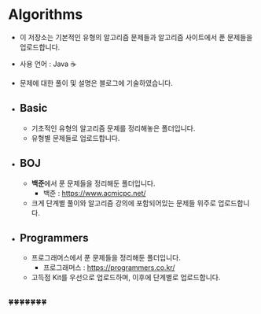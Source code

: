 
# Algorithms

-   이 저장소는 기본적인 유형의 알고리즘 문제들과 알고리즘 사이트에서 푼 문제들을 업로드합니다.
-   사용 언어 : Java ☕ 
-   문제에 대한 풀이 및 설명은 블로그에 기술하였습니다.

- ## Basic

  -   기초적인 유형의 알고리즘 문제를 정리해놓은 폴더입니다.
  -   유형별 문제들로 업로드합니다.

- ## BOJ

  -   **백준**에서 푼 문제들을 정리해둔 폴더입니다.
      - 백준 : https://www.acmicpc.net/
  -   크게 단계별 풀이와 알고리즘 강의에 포함되어있는 문제들 위주로 업로드합니다.

- ## Programmers

  -   프로그래머스에서 푼 문제들을 정리해둔 폴더입니다.
      - 프로그래머스 : https://programmers.co.kr/
  -   고득점 Kit를 우선으로 업로드하며, 이후에 단계별로 업로드합니다. 


</br>
🍀🍀🍀🍀🍀🍀🍀
